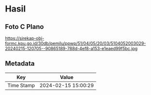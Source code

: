 # Hasil

## Foto C Plano

https://sirekap-obj-formc.kpu.go.id/30db/pemilu/ppwp/51/04/05/20/03/5104052003029-20240215-120705--90865189-788d-4ef8-a153-e1eaed99f5bc.jpg


## Metadata

| Key        | Value               |
| ---------- | ------------------- |
| Time Stamp | 2024-02-15 15:00:29 |



